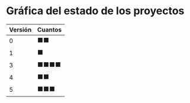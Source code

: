 # Gráfica del estado de los proyectos


| Versión | Cuantos               |
|---------|-----------------------|
| 0 | ⬛⬛|
| 1 | ⬛|
| 3 | ⬛⬛⬛⬛|
| 4 | ⬛⬛|
| 5 | ⬛⬛⬛|

